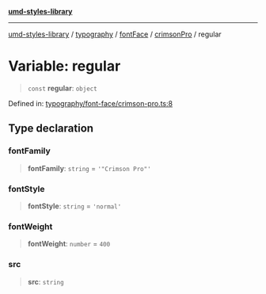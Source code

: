 [**umd-styles-library**](../../../../../../README.md)

***

[umd-styles-library](../../../../../../modules.md) / [typography](../../../../../README.md) / [fontFace](../../../README.md) / [crimsonPro](../README.md) / regular

# Variable: regular

> `const` **regular**: `object`

Defined in: [typography/font-face/crimson-pro.ts:8](https://github.com/UMD-Digital/design-system/blob/8c958a0419ab79ba8bcba0aabd12f79a69ac5834/packages/styles/source/typography/font-face/crimson-pro.ts#L8)

## Type declaration

### fontFamily

> **fontFamily**: `string` = `'"Crimson Pro"'`

### fontStyle

> **fontStyle**: `string` = `'normal'`

### fontWeight

> **fontWeight**: `number` = `400`

### src

> **src**: `string`
